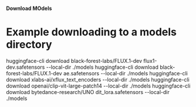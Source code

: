 #### Download MOdels
# Example downloading to a models directory
huggingface-cli download black-forest-labs/FLUX.1-dev flux1-dev.safetensors --local-dir ./models
huggingface-cli download black-forest-labs/FLUX.1-dev ae.safetensors --local-dir ./models
huggingface-cli download xlabs-ai/xflux_text_encoders --local-dir ./models
huggingface-cli download openai/clip-vit-large-patch14 --local-dir ./models
huggingface-cli download bytedance-research/UNO dit_lora.safetensors --local-dir ./models

```
